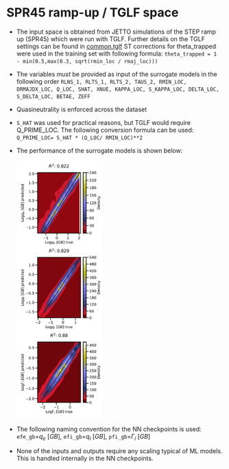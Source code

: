 # SPR45 ramp-up / TGLF space
- The input space is obtained from JETTO simulations of the STEP ramp up (SPR45) which were run with TGLF. Further details on the TGLF settings can be found in [common.tglf](common.tglf)   ST corrections for theta_trapped were used in the training set with following formula:  `theta_trapped = 1 - min(0.5,max(0.3, sqrt(rmin_loc / rmaj_loc)))`

- The variables *must* be provided as input of the surrogate models in the following order
`RLNS_1, RLTS_1, RLTS_2, TAUS_2, RMIN_LOC, DRMAJDX_LOC, Q_LOC, SHAT, XNUE, KAPPA_LOC, S_KAPPA_LOC, DELTA_LOC, S_DELTA_LOC, BETAE, ZEFF`
- Quasineutrality is enforced across the dataset
- `S_HAT` was used for practical reasons, but TGLF would require Q_PRIME_LOC. The following conversion formula can be used: `Q_PRIME_LOC= S_HAT * (Q_LOC/ RMIN_LOC)**2`
- The performance of the surrogate models is shown below:

    <img src="validation.png" width="200">
    
- The following naming convention for the NN checkpoints is used: `efe_gb`=$`q_e \ [GB]`$, `efi_gb`=$`q_i \ [GB]`$, `pfi_gb`=$`\Gamma_i \ [GB]`$
- None of the inputs and outputs require any scaling typical of ML models. This is handled internally in the NN checkpoints.

